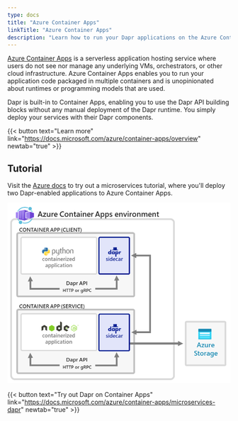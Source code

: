 ```yaml
---
type: docs
title: "Azure Container Apps"
linkTitle: "Azure Container Apps"
description: "Learn how to run your Dapr applications on the Azure Container Apps serverless platform "
---
```


[Azure Container Apps](https://docs.microsoft.com/azure/container-apps/overview) is a serverless application hosting service where users do not see nor manage any underlying VMs, orchestrators, or other cloud infrastructure. Azure Container Apps enables you to run your application code packaged in multiple containers and is unopinionated about runtimes or programming models that are used.


Dapr is built-in to Container Apps, enabling you to use the Dapr API building blocks without any manual deployment of the Dapr runtime. You simply deploy your services with their Dapr components.


{{< button text="Learn more" link="https://docs.microsoft.com/azure/container-apps/overview" newtab="true" >}}

## Tutorial

Visit the [Azure docs](https://docs.microsoft.com/azure/container-apps/microservices-dapr) to try out a microservices tutorial, where you'll deploy two Dapr-enabled applications to Azure Container Apps.



<img src="azure-container-apps-microservices-dapr.png" alt="Diagram of a Container Apps environment with two Dapr services" style="width:600px" >

{{< button text="Try out Dapr on Container Apps" link="https://docs.microsoft.com/azure/container-apps/microservices-dapr" newtab="true" >}}
